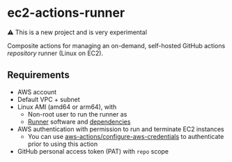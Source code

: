 # ec2-actions-runner

⚠️ This is a new project and is very experimental

Composite actions for managing an on-demand, self-hosted GitHub actions _repository_ runner (Linux on EC2).

## Requirements

- AWS account
- Default VPC + subnet
- Linux AMI (amd64 or arm64), with
  - Non-root user to run the runner as
  - [Runner](https://github.com/actions/runner) software and [dependencies](https://github.com/actions/runner/blob/main/docs/start/envlinux.md)
- AWS authentication with permission to run and terminate EC2 instances
  - You can use [aws-actions/configure-aws-credentials](https://github.com/aws-actions/configure-aws-credentials) to authenticate prior to using this action
- GitHub personal access token (PAT) with `repo` scope

